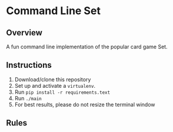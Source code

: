 # Command Line Set

## Overview
A fun command line implementation of the popular card game Set. 

## Instructions 

1. Download/clone this repository
2. Set up and activate a `virtualenv`. 
3. Run `pip install -r requirements.text` 
4. Run `./main`
5. For best results, please do not resize the terminal window

## Rules 
